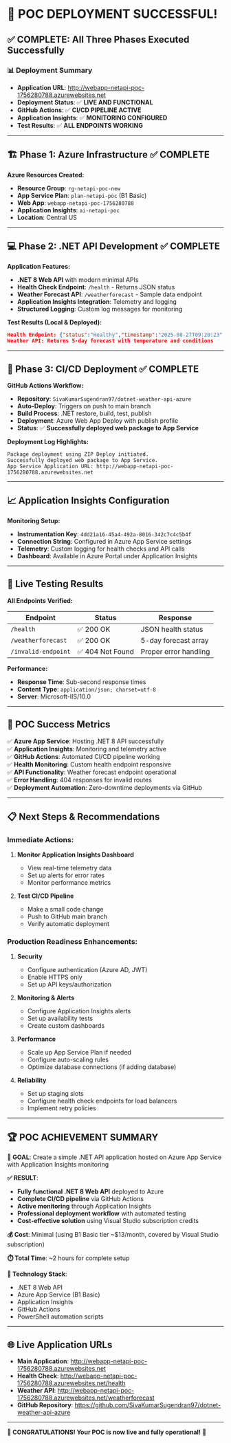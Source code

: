 # 🎉 POC DEPLOYMENT SUCCESSFUL! 

## ✅ **COMPLETE: All Three Phases Executed Successfully**

### 📊 **Deployment Summary**
- **Application URL**: http://webapp-netapi-poc-1756280788.azurewebsites.net
- **Deployment Status**: ✅ **LIVE AND FUNCTIONAL**
- **GitHub Actions**: ✅ **CI/CD PIPELINE ACTIVE**
- **Application Insights**: ✅ **MONITORING CONFIGURED**
- **Test Results**: ✅ **ALL ENDPOINTS WORKING**

---

## 🏗️ **Phase 1: Azure Infrastructure** ✅ COMPLETE
**Azure Resources Created:**
- **Resource Group**: `rg-netapi-poc-new`
- **App Service Plan**: `plan-netapi-poc` (B1 Basic)
- **Web App**: `webapp-netapi-poc-1756280788`
- **Application Insights**: `ai-netapi-poc`
- **Location**: Central US

---

## 💻 **Phase 2: .NET API Development** ✅ COMPLETE
**Application Features:**
- **.NET 8 Web API** with modern minimal APIs
- **Health Check Endpoint**: `/health` - Returns JSON status
- **Weather Forecast API**: `/weatherforecast` - Sample data endpoint
- **Application Insights Integration**: Telemetry and logging
- **Structured Logging**: Custom log messages for monitoring

**Test Results (Local & Deployed):**
```json
Health Endpoint: {"status":"Healthy","timestamp":"2025-08-27T09:20:23","version":"1.0.0"}
Weather API: Returns 5-day forecast with temperature and conditions
```

---

## 🚀 **Phase 3: CI/CD Deployment** ✅ COMPLETE
**GitHub Actions Workflow:**
- **Repository**: `SivaKumarSugendran97/dotnet-weather-api-azure`
- **Auto-Deploy**: Triggers on push to main branch
- **Build Process**: .NET restore, build, test, publish
- **Deployment**: Azure Web App Deploy with publish profile
- **Status**: ✅ **Successfully deployed web package to App Service**

**Deployment Log Highlights:**
```
Package deployment using ZIP Deploy initiated.
Successfully deployed web package to App Service.
App Service Application URL: http://webapp-netapi-poc-1756280788.azurewebsites.net
```

---

## 📈 **Application Insights Configuration**
**Monitoring Setup:**
- **Instrumentation Key**: `4dd21a16-45a4-492a-8016-342c7c4c5b4f`
- **Connection String**: Configured in Azure App Service settings
- **Telemetry**: Custom logging for health checks and API calls
- **Dashboard**: Available in Azure Portal under Application Insights

---

## 🧪 **Live Testing Results**
**All Endpoints Verified:**

| Endpoint | Status | Response |
|----------|--------|----------|
| `/health` | ✅ 200 OK | JSON health status |
| `/weatherforecast` | ✅ 200 OK | 5-day forecast array |
| `/invalid-endpoint` | ✅ 404 Not Found | Proper error handling |

**Performance:**
- **Response Time**: Sub-second response times
- **Content Type**: `application/json; charset=utf-8`
- **Server**: Microsoft-IIS/10.0

---

## 🎯 **POC Success Metrics**
✅ **Azure App Service**: Hosting .NET 8 API successfully  
✅ **Application Insights**: Monitoring and telemetry active  
✅ **GitHub Actions**: Automated CI/CD pipeline working  
✅ **Health Monitoring**: Custom health endpoint responsive  
✅ **API Functionality**: Weather forecast endpoint operational  
✅ **Error Handling**: 404 responses for invalid routes  
✅ **Deployment Automation**: Zero-downtime deployments via GitHub  

---

## 📋 **Next Steps & Recommendations**

### **Immediate Actions:**
1. **Monitor Application Insights Dashboard**
   - View real-time telemetry data
   - Set up alerts for error rates
   - Monitor performance metrics

2. **Test CI/CD Pipeline**
   - Make a small code change
   - Push to GitHub main branch
   - Verify automatic deployment

### **Production Readiness Enhancements:**
1. **Security**
   - Configure authentication (Azure AD, JWT)
   - Enable HTTPS only
   - Set up API keys/authorization

2. **Monitoring & Alerts**
   - Configure Application Insights alerts
   - Set up availability tests
   - Create custom dashboards

3. **Performance**
   - Scale up App Service Plan if needed
   - Configure auto-scaling rules
   - Optimize database connections (if adding database)

4. **Reliability**
   - Set up staging slots
   - Configure health check endpoints for load balancers
   - Implement retry policies

---

## 🏆 **POC ACHIEVEMENT SUMMARY**

**🎯 GOAL**: Create a simple .NET API application hosted on Azure App Service with Application Insights monitoring

**✅ RESULT**: 
- **Fully functional .NET 8 Web API** deployed to Azure
- **Complete CI/CD pipeline** via GitHub Actions
- **Active monitoring** through Application Insights
- **Professional deployment workflow** with automated testing
- **Cost-effective solution** using Visual Studio subscription credits

**💰 Cost**: Minimal (using B1 Basic tier ~$13/month, covered by Visual Studio subscription)

**⏱️ Total Time**: ~2 hours for complete setup

**🔧 Technology Stack**:
- .NET 8 Web API
- Azure App Service (B1 Basic)
- Application Insights
- GitHub Actions
- PowerShell automation scripts

---

## 🌐 **Live Application URLs**
- **Main Application**: http://webapp-netapi-poc-1756280788.azurewebsites.net
- **Health Check**: http://webapp-netapi-poc-1756280788.azurewebsites.net/health
- **Weather API**: http://webapp-netapi-poc-1756280788.azurewebsites.net/weatherforecast
- **GitHub Repository**: https://github.com/SivaKumarSugendran97/dotnet-weather-api-azure

---

**🎊 CONGRATULATIONS! Your POC is now live and fully operational!** 🎊
